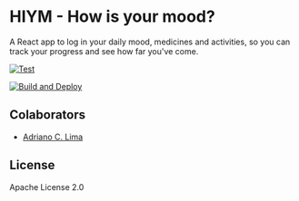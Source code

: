 # HIYM - How is your mood?

A React app to log in your daily mood, medicines and activities, so you can track your progress and see how far you've come.

[![Test](https://github.com/acardosolima/how_is_your_mood/actions/workflows/test.yml/badge.svg)](https://github.com/acardosolima/how_is_your_mood/actions/workflows/test.yml)

[![Build and Deploy](https://github.com/acardosolima/how_is_your_mood/actions/workflows/deploy.yml/badge.svg)](https://github.com/acardosolima/how_is_your_mood/actions/workflows/deploy.yml)

## Colaborators

- [Adriano C. Lima](mailto:adrianocardoso1991@gmail.com)

## License

Apache License 2.0

